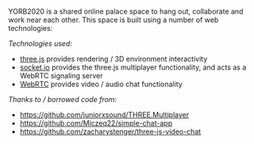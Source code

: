 YORB2020 is a shared online palace space to hang out, collaborate and work near each other.  This space is built using a number of web technologies:


*Technologies used:*

* [three.js](https://threejs.org/) provides rendering / 3D environment interactivity
* [socket.io](https://socket.io/) provides the three.js multiplayer functionality, and acts as a WebRTC signaling server
* [WebRTC](https://developer.mozilla.org/en-US/docs/Web/API/WebRTC_API) provides video / audio chat functionality


*Thanks to / borrowed code from:*

* https://github.com/juniorxsound/THREE.Multiplayer
* https://github.com/Miczeq22/simple-chat-app
* https://github.com/zacharystenger/three-js-video-chat

